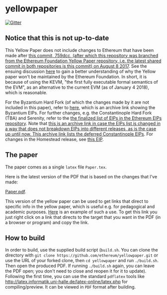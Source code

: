 # yellowpaper

[![Gitter](https://badges.gitter.im/ethereum/yellowpaper.svg)](https://gitter.im/ethereum/yellowpaper?utm_source=badge&utm_medium=badge&utm_campaign=pr-badge&utm_content=badge)

## Notice that this is not up-to-date

This Yellow Paper does not include changes to Ethereum that have been made after [this commit, 759dcc, (after which this repository was branched from the Ethereum Foundation Yellow Paper repository, i.e. the latest shared commit in both repositories is this commit) on August 8 2017](https://github.com/jamesray1/yellowpaper/commit/759dccde49c3a1a457196665d1db06baba220bf0). See the ensuing discussion [here](https://gitter.im/ethereum/yellowpaper?at=5a4ad08e03838b2f2a5d350f) to gain a better understanding of why the Yellow paper won't be maintained by the Ethereum Foundation. In short, it is because of using the KEVM, "the first fully executable formal semantics of the EVM", as an alternative to the current EVM (as of January 4 2018), which is reasonable.

For the Byzantium Hard Fork (of which the changes made by it are not included in this paper), refer to [here](https://web.archive.org/web/20171026151615/https://github.com/ethereum/EIPs#accepted-eips-planned-for-adoption-in-the-byzantium-metropolis-hard-fork), which is an archive link showing the Byzantium EIPs. For further changes, e.g. the Constantinople Hard Fork (TBA) and Serenity, refer to the [the finalized list of EIPs in the Ethereum EIPs repository](https://github.com/ethereum/EIPS#finalized-eips-standards-that-have-been-adopted). Note that [this is an archive link in case the EIPs list is changed in a way that does not breakdown EIPs into different releases, as is the case up until now. This archive link lists the deferred Constantinople EIPs](https://web.archive.org/web/20180103233351/https://github.com/ethereum/EIPS). For changes in the Homestead release, see [this EIP](https://github.com/ethereum/EIPs/blob/master/EIPS/eip-2.md).

## The paper
The paper comes as a single ``latex`` file ``Paper.tex``. 

Here is the latest version of the PDF that is based on the changes that I've made:

[Paper.pdf](https://github.com/ethereum/yellowpaper/files/1596574/Paper.pdf).

This version of the yellow paper can be used to get links that direct to specific info in the yellow paper, which is useful e.g. for pedagogical and academic purposes. [Here](
https://github.com/ethereum/yellowpaper/files/1596574/Paper.pdf#blockhash) is an example of such a use. To get this link you just right click on a link that directs to the target that you want in the PDF (in a browser or program) and copy the link.

How to build
---
In order to build, use the supplied build script (``build.sh``. You can clone the directory with `git clone https://github.com/ethereum/yellowpaper.git` or use the URL of your forked clone, then `cd yellowpaper` and run `./build.sh`. Then open the produced PDF. If running `./build.sh` again, you can leave the PDF open; you don't need to close and reopen it for it to update). Following the first time, you can use the standard `pdflatex` tools like http://latex.informatik.uni-halle.de/latex-online/latex.php for compiling/preview. It can be viewed in ``PDF`` format after building.
